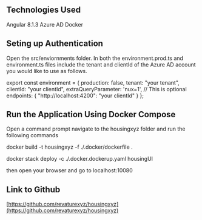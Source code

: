 ## Technologies Used

Angular 8.1.3
Azure AD
Docker

## Seting up Authentication

Open the src/enviornments folder. In both the environment.prod.ts and environment.ts files include the tenant and clientId of the Azure AD account you would like to use as follows. 


export const environment = {
  production: false,
  tenant: "your tenant",
clientId: "your clientId",
extraQueryParameter: 'nux=1', // This is optional
endpoints: {
  "http://localhost:4200": "your clientId"
}
};


## Run the Application Using Docker Compose

Open a command prompt navigate to the housingxyz folder and run the following commands

docker build -t housingxyz -f ./.docker/dockerfile .

docker stack deploy -c ./.docker.dockerup.yaml housingUI

then open your browser and go to localhost:10080

## Link to Github

[https://github.com/revaturexyz/housingxyz](https://github.com/revaturexyz/housingxyz)

